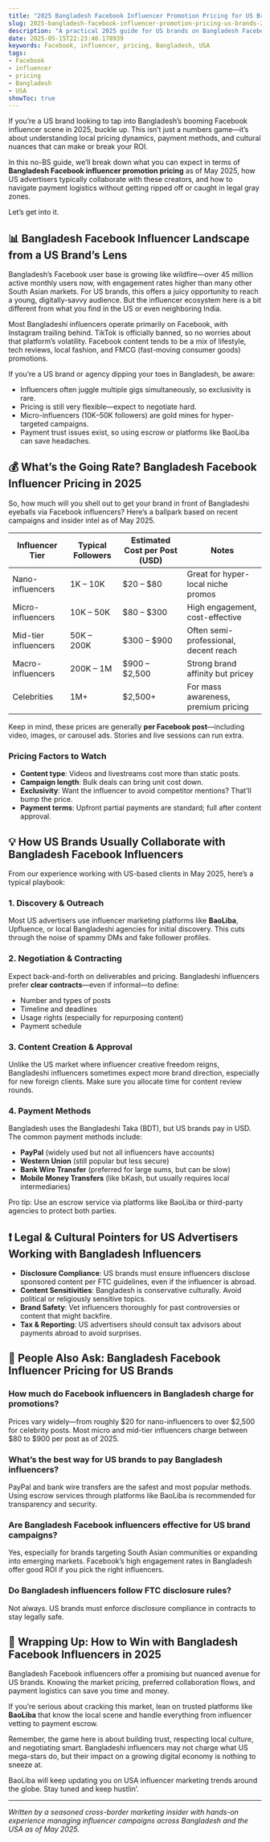 ```yaml
---
title: "2025 Bangladesh Facebook Influencer Promotion Pricing for US Brands: What You Need to Know"
slug: 2025-bangladesh-facebook-influencer-promotion-pricing-us-brands-2025-05-15
description: "A practical 2025 guide for US brands on Bangladesh Facebook influencer pricing, collaboration models, and payment tips. Unlock real-world insights to boost your global campaigns."
date: 2025-05-15T22:23:40.178939
keywords: Facebook, influencer, pricing, Bangladesh, USA
tags:
- Facebook
- influencer
- pricing
- Bangladesh
- USA
showToc: true
---
```


If you’re a US brand looking to tap into Bangladesh’s booming Facebook influencer scene in 2025, buckle up. This isn’t just a numbers game—it’s about understanding local pricing dynamics, payment methods, and cultural nuances that can make or break your ROI.

In this no-BS guide, we’ll break down what you can expect in terms of **Bangladesh Facebook influencer promotion pricing** as of May 2025, how US advertisers typically collaborate with these creators, and how to navigate payment logistics without getting ripped off or caught in legal gray zones.

Let’s get into it.

## 📊 Bangladesh Facebook Influencer Landscape from a US Brand’s Lens

Bangladesh’s Facebook user base is growing like wildfire—over 45 million active monthly users now, with engagement rates higher than many other South Asian markets. For US brands, this offers a juicy opportunity to reach a young, digitally-savvy audience. But the influencer ecosystem here is a bit different from what you find in the US or even neighboring India.

Most Bangladeshi influencers operate primarily on Facebook, with Instagram trailing behind. TikTok is officially banned, so no worries about that platform’s volatility. Facebook content tends to be a mix of lifestyle, tech reviews, local fashion, and FMCG (fast-moving consumer goods) promotions.

If you’re a US brand or agency dipping your toes in Bangladesh, be aware:

- Influencers often juggle multiple gigs simultaneously, so exclusivity is rare.
- Pricing is still very flexible—expect to negotiate hard.
- Micro-influencers (10K–50K followers) are gold mines for hyper-targeted campaigns.
- Payment trust issues exist, so using escrow or platforms like BaoLiba can save headaches.

## 💰 What’s the Going Rate? Bangladesh Facebook Influencer Pricing in 2025

So, how much will you shell out to get your brand in front of Bangladeshi eyeballs via Facebook influencers? Here’s a ballpark based on recent campaigns and insider intel as of May 2025.

| Influencer Tier       | Typical Followers       | Estimated Cost per Post (USD) | Notes                                  |
|----------------------|------------------------|------------------------------|----------------------------------------|
| Nano-influencers      | 1K – 10K               | $20 – $80                    | Great for hyper-local niche promos     |
| Micro-influencers     | 10K – 50K              | $80 – $300                   | High engagement, cost-effective         |
| Mid-tier influencers  | 50K – 200K             | $300 – $900                  | Often semi-professional, decent reach  |
| Macro-influencers     | 200K – 1M              | $900 – $2,500                | Strong brand affinity but pricey        |
| Celebrities          | 1M+                    | $2,500+                      | For mass awareness, premium pricing     |

Keep in mind, these prices are generally **per Facebook post**—including video, images, or carousel ads. Stories and live sessions can run extra.

### Pricing Factors to Watch

- **Content type**: Videos and livestreams cost more than static posts.
- **Campaign length**: Bulk deals can bring unit cost down.
- **Exclusivity**: Want the influencer to avoid competitor mentions? That’ll bump the price.
- **Payment terms**: Upfront partial payments are standard; full after content approval.

## 💡 How US Brands Usually Collaborate with Bangladesh Facebook Influencers

From our experience working with US-based clients in May 2025, here’s a typical playbook:

### 1. Discovery & Outreach

Most US advertisers use influencer marketing platforms like **BaoLiba**, Upfluence, or local Bangladeshi agencies for initial discovery. This cuts through the noise of spammy DMs and fake follower profiles.

### 2. Negotiation & Contracting

Expect back-and-forth on deliverables and pricing. Bangladeshi influencers prefer **clear contracts**—even if informal—to define:

- Number and types of posts
- Timeline and deadlines
- Usage rights (especially for repurposing content)
- Payment schedule

### 3. Content Creation & Approval

Unlike the US market where influencer creative freedom reigns, Bangladeshi influencers sometimes expect more brand direction, especially for new foreign clients. Make sure you allocate time for content review rounds.

### 4. Payment Methods

Bangladesh uses the Bangladeshi Taka (BDT), but US brands pay in USD. The common payment methods include:

- **PayPal** (widely used but not all influencers have accounts)
- **Western Union** (still popular but less secure)
- **Bank Wire Transfer** (preferred for large sums, but can be slow)
- **Mobile Money Transfers** (like bKash, but usually requires local intermediaries)

Pro tip: Use an escrow service via platforms like BaoLiba or third-party agencies to protect both parties.

## ❗ Legal & Cultural Pointers for US Advertisers Working with Bangladesh Influencers

- **Disclosure Compliance**: US brands must ensure influencers disclose sponsored content per FTC guidelines, even if the influencer is abroad.
- **Content Sensitivities**: Bangladesh is conservative culturally. Avoid political or religiously sensitive topics.
- **Brand Safety**: Vet influencers thoroughly for past controversies or content that might backfire.
- **Tax & Reporting**: US advertisers should consult tax advisors about payments abroad to avoid surprises.

## 📢 People Also Ask: Bangladesh Facebook Influencer Pricing for US Brands

### How much do Facebook influencers in Bangladesh charge for promotions?

Prices vary widely—from roughly $20 for nano-influencers to over $2,500 for celebrity posts. Most micro and mid-tier influencers charge between $80 to $900 per post as of 2025.

### What’s the best way for US brands to pay Bangladesh influencers?

PayPal and bank wire transfers are the safest and most popular methods. Using escrow services through platforms like BaoLiba is recommended for transparency and security.

### Are Bangladesh Facebook influencers effective for US brand campaigns?

Yes, especially for brands targeting South Asian communities or expanding into emerging markets. Facebook’s high engagement rates in Bangladesh offer good ROI if you pick the right influencers.

### Do Bangladesh influencers follow FTC disclosure rules?

Not always. US brands must enforce disclosure compliance in contracts to stay legally safe.

## 🎯 Wrapping Up: How to Win with Bangladesh Facebook Influencers in 2025

Bangladesh Facebook influencers offer a promising but nuanced avenue for US brands. Knowing the market pricing, preferred collaboration flows, and payment logistics can save you time and money.

If you’re serious about cracking this market, lean on trusted platforms like **BaoLiba** that know the local scene and handle everything from influencer vetting to payment escrow.

Remember, the game here is about building trust, respecting local culture, and negotiating smart. Bangladeshi influencers may not charge what US mega-stars do, but their impact on a growing digital economy is nothing to sneeze at.

BaoLiba will keep updating you on USA influencer marketing trends around the globe. Stay tuned and keep hustlin’.

---

*Written by a seasoned cross-border marketing insider with hands-on experience managing influencer campaigns across Bangladesh and the USA as of May 2025.*